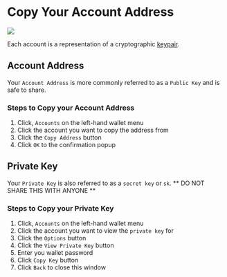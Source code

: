 # Copy Your Account Address

![](../../img/wallet/gif/1.0.0_account_copy_address.gif)

Each account is a representation of a cryptographic <u>[keypair](/docs/wallet/accounts_linked_overview)</u>.

## Account Address
Your `Account Address` is more commonly referred to as a `Public Key` and is safe to share.

### Steps to Copy your Account Address
1. Click, `Accounts` on the left-hand wallet menu
2. Click the account you want to copy the address from
3. Click the `Copy Address` button
4. Click `OK` to the confirmation popup

## Private Key
Your `Private Key` is also referred to as a `secret key` or `sk`. ** DO NOT SHARE THIS WITH ANYONE **

### Steps to Copy your Private Key
1. Click, `Accounts` on the left-hand wallet menu
2. Click the account you want to view the `private key` for
3. Click the `Options` button
4. Click the `View Private Key` button
5. Enter you wallet password
6. Click `Copy Key` button
7. Click `Back` to close this window